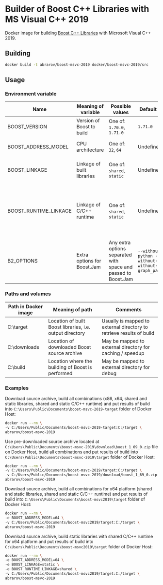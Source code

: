 # Builder of Boost C++ Libraries with MS Visual C++ 2019

Docker image for building [Boost C++ Libraries](http://www.boost.org/) with Microsoft Visual C++ 2019.

## Building

```bash
docker build -t abrarov/boost-msvc-2019 docker/boost-msvc-2019/src
```

## Usage

### Environment variable

| Name | Meaning of variable | Possible values | Default value | Comments |
|------|---------------------|-----------------|---------------|----------|
| BOOST_VERSION | Version of Boost to build | One of: `1.70.0`, `1.71.0` | `1.71.0` | |
| BOOST_ADDRESS_MODEL | CPU architecture | One of: `32`, `64` | Undefined | When undefined then both `64` and `32` (in the same order) are built |
| BOOST_LINKAGE | Linkage of built libraries | One of: `shared`, `static` | Undefined | When undefined then both `shared` and `static` (in the same order) are built |
| BOOST_RUNTIME_LINKAGE | Linkage of C/C++ runtime | One of: `shared`, `static` | Undefined | When undefined then both `shared` and `static` (in the same order) are built, when `BOOST_LINKAGE` is `shared` then `static` value of `BOOST_RUNTIME_LINKAGE` is ignored |
| B2_OPTIONS | Extra options for Boost.Jam | Any extra options separated with space and passed to Boost.Jam | `--without-python --without-mpi --without-graph_parallel` | | 

### Paths and volumes

| Path in Docker image | Meaning of path | Comments |
|----------------------|-----------------|----------|
| C:\target | Location of built Boost libraries, i.e. output directory | Usually is mapped to external directory to retrieve results of build |
| C:\downloads | Location of downloaded Boost source archive | May be mapped to external directory for caching / speedup |
| C:\build | Location where the building of Boost is performed | May be mapped to external directory for debug |

### Examples

Download source archive, build all combinations (x86, x64, shared and static libraries, shared and static C/C++ runtime) 
and put results of build into `C:\Users\Public\Documents\boost-msvc-2019-target` folder of Docker Host:  

```bash
docker run --rm \
-v C:/Users/Public/Documents/boost-msvc-2019-target:C:/target \
abrarov/boost-msvc-2019
```
 
Use pre-downloaded source archive located at `C:\Users\Public\Documents\boost-msvc-2019\download\boost_1_69_0.zip` file 
on Docker Host, build all combinations and put results of build into `C:\Users\Public\Documents\boost-msvc-2019\target` 
folder of Docker Host:
 
```bash
docker run --rm \
-v C:/Users/Public/Documents/boost-msvc-2019/target:C:/target \
-v C:/Users/Public/Documents/boost-msvc-2019/download/boost_1_69_0.zip:C:/download/boost_1_69_0.zip \
abrarov/boost-msvc-2019
```

Download source archive, build all combinations for x64 platform (shared and static libraries, shared and static C/C++ runtime) 
and put results of build into `C:\Users\Public\Documents\boost-msvc2019\target` folder of Docker Host:

```bash
docker run --rm \
-e BOOST_ADDRESS_MODEL=64 \
-v C:/Users/Public/Documents/boost-msvc2019/target:C:/target \
abrarov/boost-msvc-2019
```

Download source archive, build static libraries with shared C/C++ runtime for x64 platform and put results of build into 
`C:\Users\Public\Documents\boost-msvc2019\target` folder of Docker Host:

```bash
docker run --rm \
-e BOOST_ADDRESS_MODEL=64 \
-e BOOST_LINKAGE=static \
-e BOOST_RUNTIME_LINKAGE=shared \
-v C:/Users/Public/Documents/boost-msvc2019/target:C:/target \
abrarov/boost-msvc-2019
```
